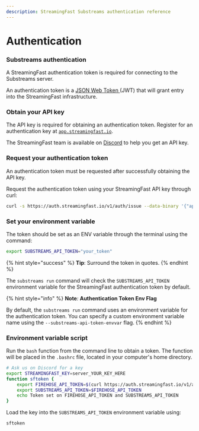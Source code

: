 ```yaml
---
description: StreamingFast Substreams authentication reference
---
```


# Authentication

### Substreams authentication

A StreamingFast authentication token is required for connecting to the Substreams server.

An authentication token is a [JSON Web Token ](https://jwt.io/)(JWT) that will grant entry into the StreamingFast infrastructure.

### Obtain your API key

The API key is required for obtaining an authentication token. Register for an authentication key at [`app.streamingfast.io`](https://app.streamingfast.io).&#x20;

The StreamingFast team is available on [Discord](https://discord.gg/jZwqxJAvRs) to help you get an API key.

### Request your authentication token

An authentication token must be requested after successfully obtaining the API key.

Request the authentication token using your StreamingFast API key through curl:

```bash
curl -s https://auth.streamingfast.io/v1/auth/issue --data-binary '{"api_key":"your-secret-key"}'
```

### Set your environment variable

The token should be set as an ENV variable through the terminal using the command:&#x20;

```bash
export SUBSTREAMS_API_TOKEN="your_token"
```

{% hint style="success" %}
**Tip**: Surround the token in quotes.&#x20;
{% endhint %}

The `substreams run` command will check the `SUBSTREAMS_API_TOKEN` environment variable for the StreamingFast authentication token by default.

{% hint style="info" %}
**Note**_:_ **Authentication Token Env Flag**

By default, the `substreams run` command uses an environment variable for the authentication token. You can specify a custom environment variable name using the `--substreams-api-token-envvar` flag.
{% endhint %}

### Environment variable script

Run the `bash` function from the command line to obtain a token. The function will be placed in the `.bashrc` file, located in your computer's home directory.&#x20;

```bash
# Ask us on Discord for a key
export STREAMINGFAST_KEY=server_YOUR_KEY_HERE  
function sftoken {
    export FIREHOSE_API_TOKEN=$(curl https://auth.streamingfast.io/v1/auth/issue -s --data-binary '{"api_key":"'$STREAMINGFAST_KEY'"}' | jq -r .token)
    export SUBSTREAMS_API_TOKEN=$FIREHOSE_API_TOKEN
    echo Token set on FIREHOSE_API_TOKEN and SUBSTREAMS_API_TOKEN
}
```

Load the key into the `SUBSTREAMS_API_TOKEN` environment variable using:

```bash
sftoken
```
